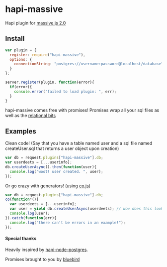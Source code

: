 # hapi-massive
Hapi plugin for [massive.js 2.0](https://github.com/robconery/massive-js)

## Install
```javascript
var plugin = {
  register: require("hapi-massive"),
  options: {
    connectionString: "postgres://username:password@localhost/database"
  }
};

server.register(plugin, function(error){
  if(error){
    console.error("failed to load plugin: ", err);
  }
}
```

hapi-massive comes free with promises! Promises wrap all your sql files as well as the [relational bits](https://github.com/robconery/massive-js#helpful-relational-bits) 

## Examples
Clean code! (Say that you have a table named user and a sql file named createUser.sql that returns a user object upon creation)
```javascript
var db = request.plugins["hapi-massive"].db;
var userdeets = [...userinfo];
db.createUserAsync().then(function(user){
  console.log("woot! user created. ", user); 
});
```
Or go crazy with generators! (using [co.js](https://github.com/tj/co))
```javascript
var db = request.plugins["hapi-massive"].db;
co(function*(){
  var userdeets = [...userinfo];
  var user = yield db.createUserAsync(userdeets); // wow does this look like its in sync or what?
  console.log(user);
}).catch(function(err){
  console.log("there can't be errors in an example!");
});
```

#### Special thanks
Heavily inspired by [hapi-node-postgres](https://github.com/jedireza/hapi-node-postgres).

Promises brought to you by [bluebird](https://github.com/petkaantonov/bluebird)
